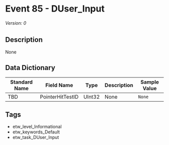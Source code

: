 # Event 85 - DUser_Input
###### Version: 0

## Description
None

## Data Dictionary
|Standard Name|Field Name|Type|Description|Sample Value|
|---|---|---|---|---|
|TBD|PointerHitTestID|UInt32|None|`None`|

## Tags
* etw_level_Informational
* etw_keywords_Default
* etw_task_DUser_Input